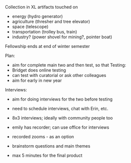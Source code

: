 Collection in XL artifacts touched on
- energy (hydro generator)
- agriculture (thresher and tree elevator)
- space (telescope)
- transportation (trolley bus, train)
- industry? (power shovel for mining?, pointer boat)


Fellowship ends at end of winter semester

Plan:
- aim for complete main two and then test, so that 
Testing:
- Bridget does online testing
- can test with curatorial or ask other colleagues
- aim for early in new year

Interviews:
- aim for doing interviews for the two before testing
- need to schedule interviews, chat with Erin, etc.
- 8x3 interviews; ideally with community people too
- emily has recorder; can use office for interviews
- recorded zooms - as an option


- brainstorm questions and main themes
- max 5 minutes for the final product